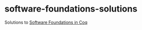 # software-foundations-solutions
Solutions to [Software Foundations in Coq](http://www.cis.upenn.edu/~bcpierce/sf/current/index.html)
